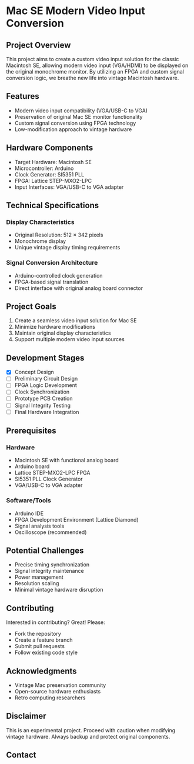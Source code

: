 # Mac SE Modern Video Input Conversion

## Project Overview

This project aims to create a custom video input solution for the classic Macintosh SE, allowing modern video input (VGA/HDMI) to be displayed on the original monochrome monitor. By utilizing an FPGA and custom signal conversion logic, we breathe new life into vintage Macintosh hardware.

## Features

- Modern video input compatibility (VGA/USB-C to VGA)
- Preservation of original Mac SE monitor functionality
- Custom signal conversion using FPGA technology
- Low-modification approach to vintage hardware

## Hardware Components

- Target Hardware: Macintosh SE
- Microcontroller: Arduino
- Clock Generator: SI5351 PLL
- FPGA: Lattice STEP-MXO2-LPC
- Input Interfaces: VGA/USB-C to VGA adapter

## Technical Specifications

### Display Characteristics
- Original Resolution: 512 × 342 pixels
- Monochrome display
- Unique vintage display timing requirements

### Signal Conversion Architecture
- Arduino-controlled clock generation
- FPGA-based signal translation
- Direct interface with original analog board connector

## Project Goals

1. Create a seamless video input solution for Mac SE
2. Minimize hardware modifications
3. Maintain original display characteristics
4. Support multiple modern video input sources

## Development Stages

- [x] Concept Design
- [ ] Preliminary Circuit Design
- [ ] FPGA Logic Development
- [ ] Clock Synchronization
- [ ] Prototype PCB Creation
- [ ] Signal Integrity Testing
- [ ] Final Hardware Integration

## Prerequisites

### Hardware
- Macintosh SE with functional analog board
- Arduino board
- Lattice STEP-MXO2-LPC FPGA
- SI5351 PLL Clock Generator
- VGA/USB-C to VGA adapter

### Software/Tools
- Arduino IDE
- FPGA Development Environment (Lattice Diamond)
- Signal analysis tools
- Oscilloscope (recommended)

## Potential Challenges

- Precise timing synchronization
- Signal integrity maintenance
- Power management
- Resolution scaling
- Minimal vintage hardware disruption


## Contributing

Interested in contributing? Great! Please:
- Fork the repository
- Create a feature branch
- Submit pull requests
- Follow existing code style

## Acknowledgments

- Vintage Mac preservation community
- Open-source hardware enthusiasts
- Retro computing researchers

## Disclaimer

This is an experimental project. Proceed with caution when modifying vintage hardware. Always backup and protect original components.

## Contact
